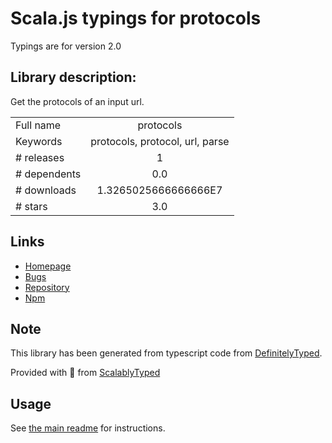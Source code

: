 
# Scala.js typings for protocols

Typings are for version 2.0

## Library description:
Get the protocols of an input url.

|                    |                 |
| ------------------ | :-------------: |
| Full name          | protocols |
| Keywords           | protocols, protocol, url, parse |
| # releases         | 1 |
| # dependents       | 0.0 |
| # downloads        | 1.3265025666666666E7 |
| # stars            | 3.0 |

## Links
- [Homepage](https://github.com/IonicaBizau/protocols)
- [Bugs](https://github.com/IonicaBizau/protocols/issues)
- [Repository](https://github.com/IonicaBizau/protocols)
- [Npm](https://www.npmjs.com/package/protocols)
    


## Note
This library has been generated from typescript code from [DefinitelyTyped](https://definitelytyped.org).

Provided with :purple_heart: from [ScalablyTyped](https://github.com/oyvindberg/ScalablyTyped)

## Usage
See [the main readme](../../readme.md) for instructions.


